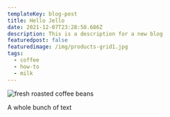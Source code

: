 ```yaml
---
templateKey: blog-post
title: Hello Jello
date: 2021-12-07T23:28:58.686Z
description: This is a description for a new blog
featuredpost: false
featuredimage: /img/products-grid1.jpg
tags:
  - coffee
  - how-to
  - milk
---
```

![fresh roasted coffee beans](/img/products-grid1.jpg)

A whole bunch of text